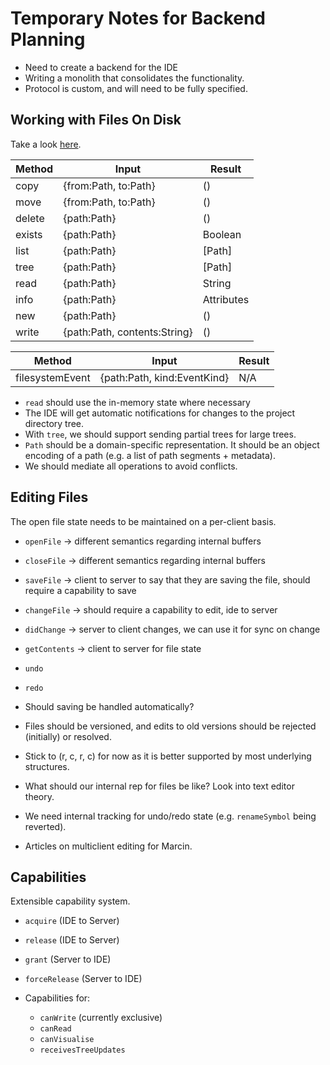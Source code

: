 # Temporary Notes for Backend Planning

- Need to create a backend for the IDE
- Writing a monolith that consolidates the functionality.
- Protocol is custom, and will need to be fully specified.

## Working with Files On Disk
Take a look [here](https://github.com/luna/ide/blob/master/lib/ide/file-manager/README.md).

| Method        | Input                        | Result     |
|---------------|------------------------------|------------|
| copy          | {from:Path, to:Path}         | ()         |
| move          | {from:Path, to:Path}         | ()         |
| delete        | {path:Path}                  | ()         |
| exists        | {path:Path}                  | Boolean    |
| list          | {path:Path}                  | [Path]     |
| tree          | {path:Path}                  | [Path]     |
| read          | {path:Path}                  | String     |
| info          | {path:Path}                  | Attributes | (fstat)
| new           | {path:Path}                  | ()         |
| write         | {path:Path, contents:String} | ()         |

| Method          | Input                       | Result |
|-----------------|-----------------------------|--------|
| filesystemEvent | {path:Path, kind:EventKind} | N/A    |

- `read` should use the in-memory state where necessary
- The IDE will get automatic notifications for changes to the project directory
  tree.
- With `tree`, we should support sending partial trees for large trees.
- `Path` should be a domain-specific representation. It should be an object
  encoding of a path (e.g. a list of path segments + metadata).
- We should mediate all operations to avoid conflicts.

## Editing Files
The open file state needs to be maintained on a per-client basis.

- `openFile` -> different semantics regarding internal buffers
- `closeFile` -> different semantics regarding internal buffers
- `saveFile` -> client to server to say that they are saving the file, should 
  require a capability to save
- `changeFile` -> should require a capability to edit, ide to server
- `didChange` -> server to client changes, we can use it for sync on change
- `getContents` -> client to server for file state
- `undo`
- `redo`

- Should saving be handled automatically?
- Files should be versioned, and edits to old versions should be rejected
  (initially) or resolved.
- Stick to (r, c, r, c) for now as it is better supported by most underlying
  structures.
- What should our internal rep for files be like? Look into text editor theory.
- We need internal tracking for undo/redo state (e.g. `renameSymbol` being
  reverted).

- Articles on multiclient editing for Marcin.

## Capabilities
Extensible capability system.

- `acquire` (IDE to Server)
- `release` (IDE to Server)
- `grant` (Server to IDE)
- `forceRelease` (Server to IDE)

- Capabilities for:
    + `canWrite` (currently exclusive)
    + `canRead` 
    + `canVisualise`
    + `receivesTreeUpdates`
